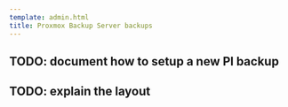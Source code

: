 ```yaml
---
template: admin.html
title: Proxmox Backup Server backups
---
```


## TODO: document how to setup a new PI backup

## TODO: explain the layout

